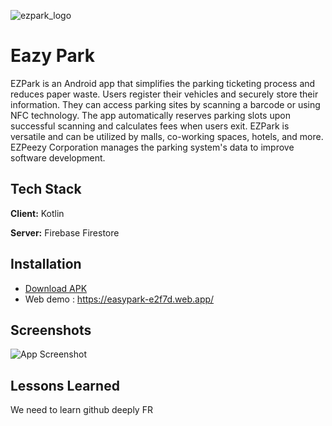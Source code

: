 ![ezpark_logo](https://github.com/Aftermath00/EasyPark/assets/86555486/cf6bb7a6-ae6b-47a1-ab43-98d536a27d34)


# Eazy Park

EZPark is an Android app that simplifies the parking ticketing process and reduces paper waste. Users register their vehicles and securely store their information. They can access parking sites by scanning a barcode or using NFC technology. The app automatically reserves parking slots upon successful scanning and calculates fees when users exit. EZPark is versatile and can be utilized by malls, co-working spaces, hotels, and more. EZPeezy Corporation manages the parking system's data to improve software development.


## Tech Stack

**Client:** Kotlin

**Server:** Firebase Firestore


## Installation
- [Download APK](./apk-debug.apk)
- Web demo : https://easypark-e2f7d.web.app/
    
## Screenshots

![App Screenshot](https://via.placeholder.com/468x300?text=App+Screenshot+Here)


## Lessons Learned

We need to learn github deeply FR


